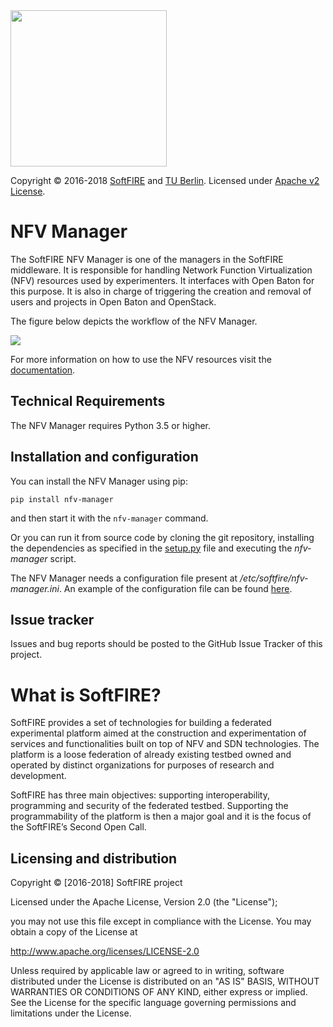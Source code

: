  <img src="https://www.softfire.eu/wp-content/uploads/SoftFIRE_Logo_Fireball-300x300.png" width="250"/>

  Copyright © 2016-2018 [SoftFIRE](https://www.softfire.eu/) and [TU Berlin](http://www.av.tu-berlin.de/next_generation_networks/).
  Licensed under [Apache v2 License](http://www.apache.org/licenses/LICENSE-2.0).

# NFV Manager
The SoftFIRE NFV Manager is one of the managers in the SoftFIRE middleware. It is responsible for handling Network Function Virtualization (NFV) resources used by experimenters. It interfaces with Open Baton for this purpose. It is also in charge of triggering the creation and removal of users and projects in Open Baton and OpenStack.

The figure below depicts the workflow of the NFV Manager.

![](http://docs.softfire.eu/img/nfv-manager.svg)

For more information on how to use the NFV resources visit the [documentation](http://docs.softfire.eu/nfv-manager).



## Technical Requirements

The NFV Manager requires Python 3.5 or higher.

## Installation and configuration

You can install the NFV Manager using pip:

```
pip install nfv-manager
```

and then start it with the `nfv-manager` command.

Or you can run it from source code by cloning the git repository, installing the dependencies as specified in the [setup.py](https://github.com/softfire-eu/nfvexperiment-manager/blob/master/setup.py) file and executing the _nfv-manager_ script.

The NFV Manager needs a configuration file present at _/etc/softfire/nfv-manager.ini_. An example of the configuration file can be found [here](https://github.com/softfire-eu/nfv-manager/blob/master/etc/nfvexperiment-manager.ini).

## Issue tracker

Issues and bug reports should be posted to the GitHub Issue Tracker of this project.

# What is SoftFIRE?

SoftFIRE provides a set of technologies for building a federated experimental platform aimed at the construction and experimentation of services and functionalities built on top of NFV and SDN technologies.
The platform is a loose federation of already existing testbed owned and operated by distinct organizations for purposes of research and development.

SoftFIRE has three main objectives: supporting interoperability, programming and security of the federated testbed.
Supporting the programmability of the platform is then a major goal and it is the focus of the SoftFIRE’s Second Open Call.

## Licensing and distribution
Copyright © [2016-2018] SoftFIRE project

Licensed under the Apache License, Version 2.0 (the "License");

you may not use this file except in compliance with the License.
You may obtain a copy of the License at

  http://www.apache.org/licenses/LICENSE-2.0

Unless required by applicable law or agreed to in writing, software
distributed under the License is distributed on an "AS IS" BASIS,
WITHOUT WARRANTIES OR CONDITIONS OF ANY KIND, either express or implied.
See the License for the specific language governing permissions and
limitations under the License.

